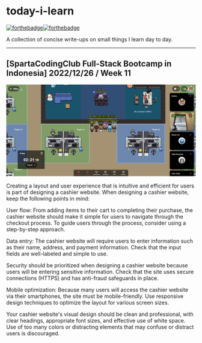 # today-i-learn

[![forthebadge](https://forthebadge.com/images/badges/built-with-love.svg)](https://wajahatkarim.com)[![forthebadge](https://forthebadge.com/images/badges/makes-people-smile.svg)](https://wajahatkarim.com)

A collection of concise write-ups on small things I learn day to day.

---

## [SpartaCodingClub Full-Stack Bootcamp in Indonesia] 2022/12/26 / Week 11

![image](/images/49.png)

Creating a layout and user experience that is intuitive and efficient for users is part of designing a cashier website. When designing a cashier website, keep the following points in mind:

User flow: From adding items to their cart to completing their purchase, the cashier website should make it simple for users to navigate through the checkout process. To guide users through the process, consider using a step-by-step approach.

Data entry: The cashier website will require users to enter information such as their name, address, and payment information. Check that the input fields are well-labeled and simple to use.

Security should be prioritized when designing a cashier website because users will be entering sensitive information. Check that the site uses secure connections (HTTPS) and has anti-fraud safeguards in place.

Mobile optimization: Because many users will access the cashier website via their smartphones, the site must be mobile-friendly. Use responsive design techniques to optimize the layout for various screen sizes.

Your cashier website's visual design should be clean and professional, with clear headings, appropriate font sizes, and effective use of white space. Use of too many colors or distracting elements that may confuse or distract users is discouraged.

